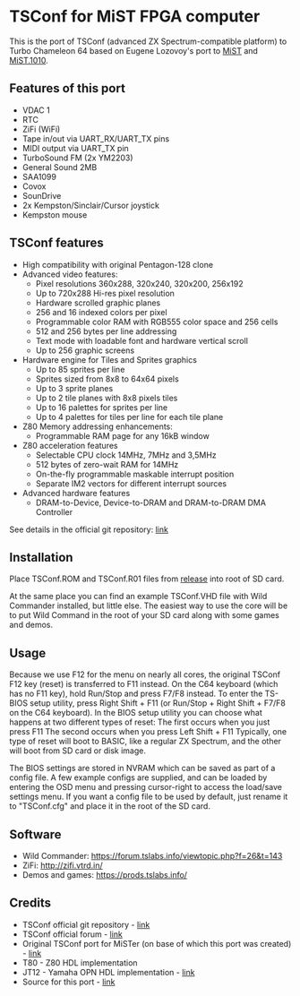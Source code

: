 # TSConf for MiST FPGA computer

This is the port of TSConf (advanced ZX Spectrum-compatible platform) to Turbo Chameleon 64
based on Eugene Lozovoy's port to [MiST](https://github.com/mist-devel/mist-board)
and [MiST.1010](https://github.com/UzixLS/mist1010-board).


## Features of this port
- VDAC 1
- RTC
- ZiFi (WiFi)
- Tape in/out via UART_RX/UART_TX pins
- MIDI output via UART_TX pin
- TurboSound FM (2x YM2203)
- General Sound 2MB
- SAA1099
- Covox
- SounDrive
- 2x Kempston/Sinclair/Cursor joystick
- Kempston mouse


## TSConf features
- High compatibility with original Pentagon-128 clone
- Advanced video features:
  - Pixel resolutions 360x288, 320x240, 320x200, 256x192
  - Up to 720x288 Hi-res pixel resolution
  - Hardware scrolled graphic planes
  - 256 and 16 indexed colors per pixel
  - Programmable color RAM with RGB555 color space and 256 cells
  - 512 and 256 bytes per line addressing
  - Text mode with loadable font and hardware vertical scroll
  - Up to 256 graphic screens
- Hardware engine for Tiles and Sprites graphics
  - Up to 85 sprites per line
  - Sprites sized from 8x8 to 64x64 pixels
  - Up to 3 sprite planes
  - Up to 2 tile planes with 8x8 pixels tiles
  - Up to 16 palettes for sprites per line
  - Up to 4 palettes for tiles per line for each tile plane
- Z80 Memory addressing enhancements:
  - Programmable RAM page for any 16kB window
- Z80 acceleration features
  - Selectable CPU clock 14MHz, 7MHz and 3,5MHz
  - 512 bytes of zero-wait RAM for 14MHz
  - On-the-fly programmable maskable interrupt position
  - Separate IM2 vectors for different interrupt sources
- Advanced hardware features
  - DRAM-to-Device, Device-to-DRAM and DRAM-to-DRAM DMA Controller

See details in the official git repository: [link](https://github.com/tslabs/zx-evo/blob/master/pentevo/docs/TSconf/tsconf_en.md)


## Installation
Place TSConf.ROM and TSConf.R01 files from [release](https://github.com/mist-devel/mist-binaries/tree/master/cores/tsconf) into root of SD card.

At the same place you can find an example TSConf.VHD file with Wild Commander installed, but little else.
The easiest way to use the core will be to put Wild Command in the root of your SD card along with some games and demos.


## Usage
Because we use F12 for the menu on nearly all cores, the original TSConf F12 key (reset) is transferred to F11 instead.
On the C64 keyboard (which has no F11 key), hold Run/Stop and press F7/F8 instead.
To enter the TS-BIOS setup utility, press Right Shift + F11 (or Run/Stop + Right Shift + F7/F8 on the C64 keyboard).
In the BIOS setup utility you can choose what happens at two different types of reset:
The first occurs when you just press F11
The second occurs when you press Left Shift + F11
Typically, one type of reset will boot to BASIC, like a regular ZX Spectrum, and the other will boot from SD card or disk image.

The BIOS settings are stored in NVRAM which can be saved as part of a config file.  A few example configs are supplied, and can be
loaded by entering the OSD menu and pressing cursor-right to access the load/save settings menu.
If you want a config file to be used by default, just rename it to "TSConf.cfg" and place it in the root of the SD card.


## Software
- Wild Commander: https://forum.tslabs.info/viewtopic.php?f=26&t=143
- ZiFi: http://zifi.vtrd.in/
- Demos and games: https://prods.tslabs.info/


## Credits
- TSConf official git repository - [link](https://github.com/tslabs/zx-evo/tree/master)
- TSConf official forum - [link](http://forum.tslabs.info/viewforum.php?f=20&sid=137db6b31f9fb533b908742c2b18284e)
- Original TSConf port for MiSTer (on base of which this port was created) - [link](https://github.com/MiSTer-devel/TSConf_MiSTer)
- T80 - Z80 HDL implementation
- JT12 - Yamaha OPN HDL implementation - [link](https://github.com/jotego/jt12)
- Source for this port - [link](https://github.com/robinsonb5/TSConf_DeMiSTify)


